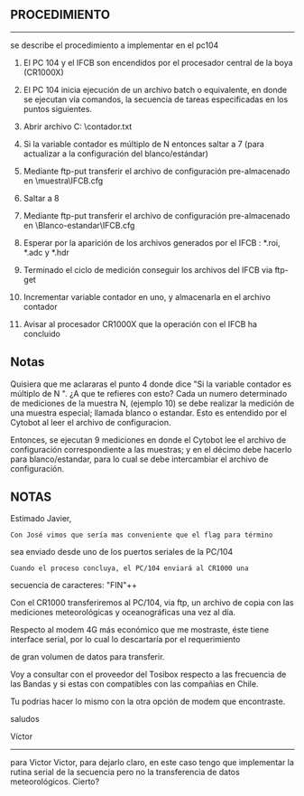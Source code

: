 ## PROCEDIMIENTO
----
se describe el procedimiento a implementar en el pc104


1) El PC 104 y el IFCB son encendidos por el procesador central de la boya (CR1000X)

2) El PC 104 inicia ejecución de un archivo batch o equivalente, en donde se ejecutan vía comandos, la secuencia de tareas especificadas en los puntos siguientes.

3) Abrir archivo C: \contador.txt 

4) Si la variable contador es múltiplo de N entonces saltar a 7 (para actualizar a la configuración del blanco/estándar)

5)  Mediante ftp-put transferir el archivo de configuración pre-almacenado en \muestra\IFCB.cfg

6) Saltar a 8 

7) Mediante ftp-put transferir el archivo de configuración pre-almacenado en \Blanco-estandar\IFCB.cfg

8) Esperar por la aparición de los archivos generados por el IFCB : *.roi, *.adc y *.hdr


9) Terminado el ciclo de medición conseguir los archivos del IFCB via ftp-get

10) Incrementar variable contador en uno, y almacenarla en el archivo contador

11) Avisar al procesador CR1000X que la operación con el IFCB ha concluido 

## Notas
Quisiera que me aclararas el punto 4 donde dice "Si la variable contador es múltiplo de N ".
¿A que te refieres con esto?
Cada un numero determinado de mediciones de la muestra N, (ejemplo 10) se debe realizar la medición de una
muestra especial; llamada blanco o estandar. Esto es entendido por el Cytobot al leer el archivo de configuracion.

Entonces, se ejecutan 9 mediciones en donde el Cytobot lee el archivo de configuración correspondiente a las muestras; y en el décimo debe hacerlo para blanco/estandar, para lo cual se debe intercambiar el archivo de configuración.


## NOTAS

Estimado Javier,

    Con José vimos que sería mas conveniente que el flag para término
sea enviado desde uno de los puertos seriales de la PC/104

    Cuando el proceso concluya, el PC/104 enviará al CR1000 una
secuencia de caracteres: "FIN"+<CR>+<LF>

   Con el CR1000 transferiremos al PC/104, via ftp, un archivo de copia
con las mediciones meteorológicas y oceanográficas una vez al día.

   Respecto al modem 4G más económico que me mostraste, éste tiene
interface serial, por lo cual lo descartaría por el requerimiento

  de gran volumen de datos para transferir.

Voy a consultar con el proveedor del Tosibox respecto a las frecuencia
de las Bandas y si estas con compatibles con las compañias en Chile.

Tu podrias hacer lo mismo con la otra opción de modem que encontraste.

saludos

Víctor

----

para Victor
Victor,
para dejarlo claro, en este caso tengo que implementar la rutina serial de la secuencia pero no la transferencia de datos meteorológicos. Cierto?